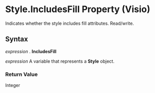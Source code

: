 
# Style.IncludesFill Property (Visio)

Indicates whether the style includes fill attributes. Read/write.


## Syntax

 _expression_ . **IncludesFill**

 _expression_ A variable that represents a **Style** object.


### Return Value

Integer

